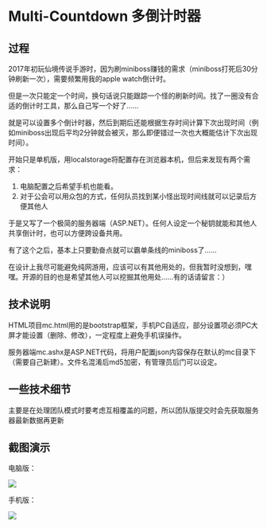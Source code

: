 # Multi-Countdown 多倒计时器


## 过程
2017年初玩仙境传说手游时，因为刷miniboss赚钱的需求（miniboss打死后30分钟刷新一次），需要频繁用我的apple watch倒计时。

但是一次只能定一个时间，换句话说只能跟踪一个怪的刷新时间。找了一圈没有合适的倒计时工具，那么自己写一个好了……

就是可以设置多个倒计时器，然后到期后还能根据生存时间计算下次出现时间（例如miniboss出现后平均2分钟就会被灭，那么即便错过一次也大概能估计下次出现时间）。

开始只是单机版，用localstorage将配置存在浏览器本机，但后来发现有两个需求：

1. 电脑配置之后希望手机也能看。
2. 对于公会可以用众包的方式，任何队员找到某小怪出现时间线就可以记录后方便其他人

于是又写了一个极简的服务器端（ASP.NET）。任何人设定一个秘钥就能和其他人共享倒计时，也可以方便跨设备共用。

有了这个之后，基本上只要勤奋点就可以霸单条线的miniboss了……

在设计上我尽可能避免纯网游用，应该可以有其他用处的，但我暂时没想到，嘿嘿。开源的目的也是希望其他人可以挖掘其他用处……有的话请留言：）

## 技术说明

HTML项目mc.html用的是bootstrap框架，手机PC自适应，部分设置项必须PC大屏才能设置（删除、修改），一定程度上避免手机误操作。
	
服务器端mc.ashx是ASP.NET代码，将用户配置json内容保存在默认的mc目录下（需要自己新建）。文件名混淆后md5加密，有管理员后门可以设定。

	
## 一些技术细节

主要是在处理团队模式时要考虑互相覆盖的问题，所以团队版提交时会先获取服务器最新数据再更新

## 截图演示

电脑版：

![](https://github.com/zerochocobo/Multi-Countdown/blob/master/snap/pc.png?raw=true)

手机版：

![](https://github.com/zerochocobo/Multi-Countdown/blob/master/snap/mobile.png?raw=true)
